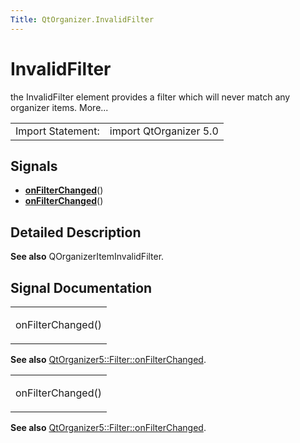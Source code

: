 ```yaml
---
Title: QtOrganizer.InvalidFilter
---
```

        
InvalidFilter
=============

<span class="subtitle"></span>
the InvalidFilter element provides a filter which will never match any organizer items. More...

|                   |                        |
|-------------------|------------------------|
| Import Statement: | import QtOrganizer 5.0 |

<span id="signals"></span>
Signals
-------

-   ****[onFilterChanged](#onFilterChanged-signal)****()
-   ****[onFilterChanged](#onFilterChanged-signal)****()

<span id="details"></span>
Detailed Description
--------------------

**See also** QOrganizerItemInvalidFilter.

Signal Documentation
--------------------

<table>
<colgroup>
<col width="100%" />
</colgroup>
<tbody>
<tr class="odd">
<td><p><span id="onFilterChanged-signal"></span><span class="name">onFilterChanged</span>()</p></td>
</tr>
</tbody>
</table>

**See also** [QtOrganizer5::Filter::onFilterChanged](../QtOrganizer.Filter.md#onFilterChanged-signal).

<table>
<colgroup>
<col width="100%" />
</colgroup>
<tbody>
<tr class="odd">
<td><p><span id="onFilterChanged-signal"></span><span class="name">onFilterChanged</span>()</p></td>
</tr>
</tbody>
</table>

**See also** [QtOrganizer5::Filter::onFilterChanged](../QtOrganizer.Filter.md#onFilterChanged-signal).

